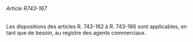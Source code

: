 ###### Article R743-167

Les dispositions des articles R. 743-162 à R. 743-166 sont applicables, en tant que de besoin, au registre des agents commerciaux.

